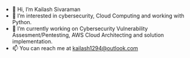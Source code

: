 - 👋 Hi, I’m Kailash Sivaraman
- 👀 I’m interested in cybersecurity, Cloud Computing and working with Python.
- 🌱 I’m currently working on Cybersecurity Vulnerability Assesment/Pentesting, AWS Cloud Architecting and solution implementation.
- 📫 You can reach me at kailash1294@outlook.com

<!---
rootkai94/rootkai94 is a ✨ special ✨ repository because its `README.md` (this file) appears on your GitHub profile.
You can click the Preview link to take a look at your changes.
--->

